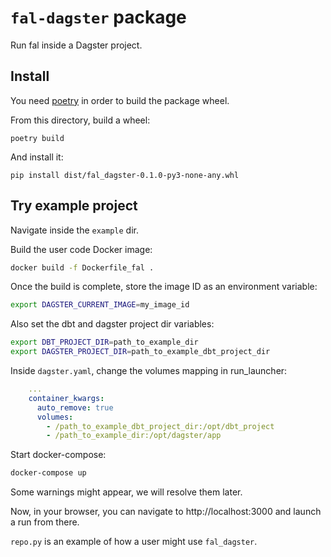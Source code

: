 # `fal-dagster` package

Run fal inside a Dagster project.

## Install
You need [poetry](https://python-poetry.org/) in order to build the package wheel.

From this directory, build a wheel:

```
poetry build
```
And install it:
```
pip install dist/fal_dagster-0.1.0-py3-none-any.whl
```

## Try example project

Navigate inside the `example` dir.

Build the user code Docker image:
```bash
docker build -f Dockerfile_fal .
```

Once the build is complete, store the image ID as an environment variable:

```bash
export DAGSTER_CURRENT_IMAGE=my_image_id
```

Also set the dbt and dagster project dir variables:

```bash
export DBT_PROJECT_DIR=path_to_example_dir
export DAGSTER_PROJECT_DIR=path_to_example_dbt_project_dir
```

Inside `dagster.yaml`, change the volumes mapping in run_launcher:

```yaml
    ...
    container_kwargs:
      auto_remove: true
      volumes:
        - /path_to_example_dbt_project_dir:/opt/dbt_project
        - /path_to_example_dir:/opt/dagster/app
```

Start docker-compose:

```bash
docker-compose up
```

Some warnings might appear, we will resolve them later.

Now, in your browser, you can navigate to http://localhost:3000 and launch a run from there.

`repo.py` is an example of how a user might use `fal_dagster`.
